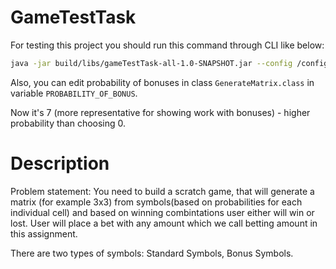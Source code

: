 # GameTestTask

For testing this project you should run this command through CLI like below:
```bash
java -jar build/libs/gameTestTask-all-1.0-SNAPSHOT.jar --config /config.json --betting-amount 100
```
Also, you can edit probability of bonuses in class `GenerateMatrix.class` in variable `PROBABILITY_OF_BONUS`.

Now it's 7 (more representative for showing work with bonuses) - higher probability than choosing 0.

# Description
Problem statement: You need to build a scratch game, that will generate a matrix (for example 3x3) from symbols(based on probabilities for each individual cell) and based on winning combintations user either will win or lost.
User will place a bet with any amount which we call betting amount in this assignment.

There are two types of symbols: Standard Symbols, Bonus Symbols.